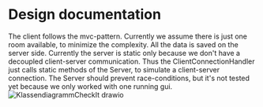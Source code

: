 # Design documentation
The client follows the mvc-pattern. Currently we assume there is just one room available, to minimize the complexity. All the data is saved on the server side. Currently the server is static only because we don't have a decoupled client-server communication. Thus the ClientConnectionHandler just calls static methods of the Server, to simulate a client-server connection. The Server should prevent race-conditions, but it's not tested yet because we only worked with one running gui.
![KlassendiagrammCheckIt drawio](https://github.zhaw.ch/storage/user/4858/files/9ffd1e68-0cee-4348-b7a9-e247beb56c82)
